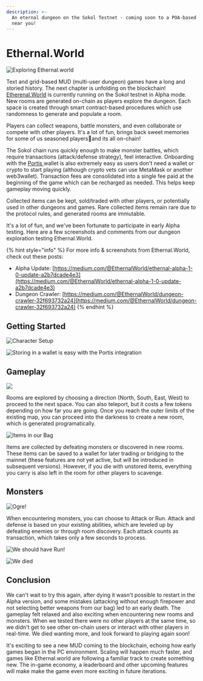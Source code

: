 ```yaml
---
description: >-
  An eternal dungeon on the Sokol Testnet - coming soon to a POA-based chain
  near you!
---
```


# Ethernal.World

![Exploring Ethernal.world](../.gitbook/assets/ethernal.world-1%20%281%29.png)

Text and grid-based MUD \(multi-user dungeon\) games have a long and storied history. The next chapter is unfolding on the blockchain! [Etherenal.World](https://ethernal.world/) is currently running on the Sokol testnet in Alpha mode. New rooms are generated on-chain as players explore the dungeon. Each space is created through smart contract-based procedures which use randomness to generate and populate a room.

Players can collect weapons, battle monsters, and even collaborate or compete with other players.  It's a lot of fun, brings back sweet memories for some of us seasoned players👴and its all on-chain!

The Sokol chain runs quickly enough to make monster battles, which require transactions \(attack/defense strategy\), feel interactive. Onboarding with the [Portis ](https://portis.io/)wallet is also extremely easy as users don't need a wallet or crypto to start playing \(although crypto vets can use MetaMask or another web3wallet\). Transaction fees are consolidated into a single fee paid at the beginning of the game which can be recharged as needed. This helps keep gameplay moving quickly.

Collected items can be kept, sold/traded with other players, or potentially used in other dungeons and games. Rare collected items remain rare due to the protocol rules, and generated rooms are immutable.

It's a lot of fun, and we've been fortunate to participate in early Alpha testing. Here are a few screenshots and comments from our dungeon exploration testing Ethernal.World.

{% hint style="info" %}
For more info & screenshots from Ethernal.World, check out these posts:

* Alpha Update: [https://medium.com/@EthernalWorld/ethernal-alpha-1-0-update-a2b7dcade4e3](https://medium.com/@EthernalWorld/ethernal-alpha-1-0-update-a2b7dcade4e3)
* Dungeon Crawler: [https://medium.com/@EthernalWorld/dungeon-crawler-32f693732a24](https://medium.com/@EthernalWorld/dungeon-crawler-32f693732a24)
{% endhint %}

## Getting Started

![Character Setup](../.gitbook/assets/ethernal-world-start.png)

![Storing in a wallet is easy with the Portis integration](../.gitbook/assets/ethernal-world-portis.png)

## Gameplay

![](../.gitbook/assets/ethernal.world-1.png)

Rooms are explored by choosing a direction \(North, South, East, West\) to proceed to the next space. You can also teleport, but it costs a few tokens depending on how far you are going. Once you reach the outer limits of the existing map, you can proceed into the darkness to create a new room, which is generated programatically.

![Items in our Bag](../.gitbook/assets/ethernal-world-bag.png)

Items are collected by defeating monsters or discovered in new rooms. These items can be saved to a wallet for later trading or bridging to the mainnet \(these features are not yet active, but will be introduced in subsequent versions\). However, if you die with unstored items, everything you carry is also left in the room for other players to scavenge. 

## Monsters

![Ogre!](../.gitbook/assets/ethernal-world-ogre.png)

When encountering monsters, you can choose to Attack or Run. Attack and defense is based on your existing abilities, which are leveled up by defeating enemies or through room discovery. Each attack counts as transaction, which takes only a few seconds to process.

![We should have Run!](../.gitbook/assets/ethernal-world-djinn.png)

![We died](../.gitbook/assets/ethernal-world-died.png)

## Conclusion

We can't wait to try this again, after dying it wasn't possible to restart in the Alpha version, and some mistakes \(attacking without enough firepower and not selecting better weapons from our bag\) led to an early death. The gameplay felt relaxed and also exciting when encountering new rooms and monsters. When we tested there were no other players at the same time, so we didn't get to see other on-chain users or interact with other players in real-time. We died wanting more, and look forward to playing again soon!

It's exciting to see a new MUD coming to the blockchain, echoing how early games began in the PC environment. Scaling will happen much faster, and games like Ethernal.world are following a familiar track to create something new. The in-game economy, a leaderboard and other upcoming features will make make the game even more exciting in future iterations.


